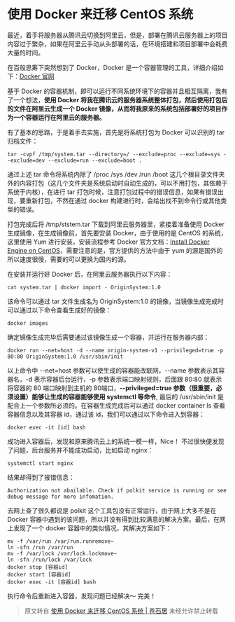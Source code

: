 # 使用 Docker 来迁移 CentOS 系统

最近，着手将服务器从腾讯云切换到阿里云，但是，部署在腾讯云服务器上的项目内容过于繁杂，如果在阿里云手动从头部署的话，在环境搭建和项目部署中会耗费大量的时间。

在百般思筹下突然想到了 Docker，Docker 是一个容器管理的工具，详细介绍如下：[Docker 官网](https://www.docker.com/resources/what-container)

基于 Docker 的容器机制，即可以运行不同系统环境下的容器并且相互隔离，我有了一个想法，**使用 Docker 将我在腾讯云的服务器系统整体打包，然后使用打包后的文件在阿里云生成一个 Docker 镜像，从而将我原来的系统包括部署好的项目作为一个容器运行在阿里云的服务器。**

有了基本的思路，于是着手去实施，首先是将系统打包为 Docker 可以识别的 tar 归档文件：
```shell
tar -cvpf /tmp/system.tar --directory=/ --exclude=proc --exclude=sys --exclude=dev --exclude=run --exclude=boot .
```
通过上述 tar 命令将系统内除了 /proc /sys /dev /run /boot 这几个根目录文件夹外的内容打包（这几个文件夹是系统启动时自动生成的，可以不用打包，其依赖于系统于内核），在进行 tar 打包时候，注意打包过程中的错误信息，如果有错误出现，要重新打包，不然在通过 docker 构建进行时，会给出找不到命令行或其他类型的错误。

打包完成后将 /tmp/ststem.tar 下载到阿里云服务器里，紧接着准备使用 Docker 生成镜像，在生成镜像前，首先要安装 Docker，由于使用的是 CentOS 的系统，这里使用 Yum 进行安装，安装流程参考 Docker 官方文档：[Install Docker Engine on CentOS](https://docs.docker.com/engine/install/centos/)，需要注意的是，官方提供的方法中由于 yum 的源是国外的所以速度很慢，需要的可以更换为国内的源。

在安装并运行好 Docker 后，在阿里云服务器执行以下内容：
```shell
cat system.tar | docker import - OriginSystem:1.0
```
该命令可以通过 tar 文件生成名为 OriginSystem:1.0 的镜像，当镜像生成完成时可以通过以下命令查看生成好的镜像：
```shell
docker images
```
确定镜像生成完毕后需要通过该镜像生成一个容器，并运行在服务器内部：
```shell
docker run --net=host -d --name origin-system-v1 --privileged=true -p 80:80 OriginSystem:1.0 /usr/sbin/init
```
以上命令中 --net=host 参数可以使生成的容器能改联网，--name 参数表示其容器名，-d 表示容器后台运行，-p 参数表示端口映射规则，后面跟 80:80 就表示将容器的 80 端口映射到主机的 80端口，**--privileged=true 参数（很重要，必须设置）能够让生成的容器能够使用 systemctl 等命令**, 最后的 /usr/sbin/init 是配合上一个参数所必须的。在容器生成完成后可以通过 docker container ls 查看容器信息以及其容器 id，通过该 id，我们可以通过以下命令进入到容器：
```shell
docker exec -it [id] bash
```
成功进入容器后，发现和原来腾讯云上的系统一模一样，Nice！
不过很快便发现了问题，后台服务并不能成功启动，比如启动 nginx：
```shell
systemctl start nginx
```
结果却得到了报错信息：
```message
Authorization not abailable. Check if polkit service is running or see debug message for more infomation.
```
去网上查了很久都说是 polkit 这个工具包没有正常运行，由于网上大多不是在 Docker 容器中遇到的该问题，所以并没有得到比较满意的解决方案。最后，在网上发现了一个 docker 容器中的类似情况，其解决方案如下：
```shell
mv -f /var/run /var/run.runremove~
ln -sfn /run /var/run
mv -f /var/lock /var/lock.lockmove~
ln -sfn /run/lock /var/lock
docker stop [容器id]
docker start [容器id]
docker exec -it [容器id] bash
```
执行命令后重新进入容器，发现问题已经解决～
完美！


> 原文转自 [使用 Docker 来迁移 CentOS 系统 | 苍石居](https://palerock.cn/articles/001fsUWCJDr) 未经允许禁止转载